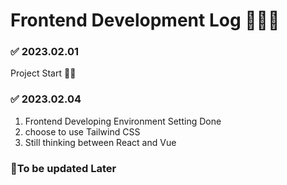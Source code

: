 <!-- @format -->

# Frontend Development Log 🧑🏻‍💻

### ✅ 2023.02.01

Project Start 🎉🎉

### ✅ 2023.02.04

1. Frontend Developing Environment Setting Done
2. choose to use Tailwind CSS
3. Still thinking between React and Vue

### 🚨To be updated Later
